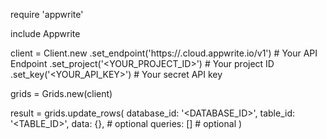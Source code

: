 require 'appwrite'

include Appwrite

client = Client.new
    .set_endpoint('https://<REGION>.cloud.appwrite.io/v1') # Your API Endpoint
    .set_project('<YOUR_PROJECT_ID>') # Your project ID
    .set_key('<YOUR_API_KEY>') # Your secret API key

grids = Grids.new(client)

result = grids.update_rows(
    database_id: '<DATABASE_ID>',
    table_id: '<TABLE_ID>',
    data: {}, # optional
    queries: [] # optional
)
